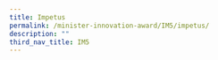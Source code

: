 ```yaml
---
title: Impetus
permalink: /minister-innovation-award/IM5/impetus/
description: ""
third_nav_title: IM5
---
```

